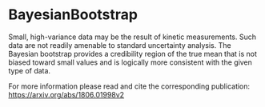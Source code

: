 # BayesianBootstrap

Small, high-variance data may be the result of kinetic measurements. Such data are not readily amenable to standard uncertainty analysis. The Bayesian bootstrap provides a credibility region of the true mean that is not biased toward small values and is logically more consistent with the given type of data.

For more information please read and cite the corresponding publication: https://arxiv.org/abs/1806.01998v2    
